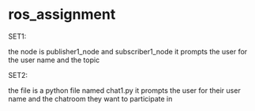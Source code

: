 # ros_assignment
SET1:

the node is publisher1_node and subscriber1_node
it prompts the user for the user name and the topic 

SET2:

the file is a python file named chat1.py
it prompts the user for their user name and the chatroom they want to participate in

